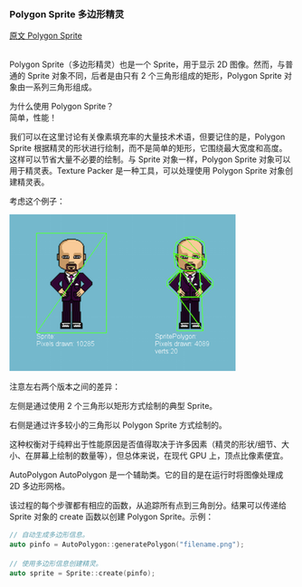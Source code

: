 ### Polygon Sprite  多边形精灵
[原文 Polygon Sprite](https://docs.cocos2d-x.org/cocos2d-x/v4/en/sprites/polygon.html) 
<br>
<br>

Polygon Sprite（多边形精灵）也是一个 Sprite，用于显示 2D 图像。然而，与普通的 Sprite 对象不同，后者是由只有 2 个三角形组成的矩形，Polygon Sprite 对象由一系列三角形组成。<br>

为什么使用 Polygon Sprite？<br>
简单，性能！<br>

我们可以在这里讨论有关像素填充率的大量技术术语，但要记住的是，Polygon Sprite 根据精灵的形状进行绘制，而不是简单的矩形，它围绕最大宽度和高度。这样可以节省大量不必要的绘制。与 Sprite 对象一样，Polygon Sprite 对象可以用于精灵表。Texture Packer 是一种工具，可以处理使用 Polygon Sprite 对象创建精灵表。

考虑这个例子：

![Polygon Sprite Example](./polygonsprite.png)

注意左右两个版本之间的差异：

左侧是通过使用 2 个三角形以矩形方式绘制的典型 Sprite。

右侧是通过许多较小的三角形以 Polygon Sprite 方式绘制的。

这种权衡对于纯粹出于性能原因是否值得取决于许多因素（精灵的形状/细节、大小、在屏幕上绘制的数量等），但总体来说，在现代 GPU 上，顶点比像素便宜。

AutoPolygon
AutoPolygon 是一个辅助类。它的目的是在运行时将图像处理成 2D 多边形网格。

该过程的每个步骤都有相应的函数，从追踪所有点到三角剖分。结果可以传递给 Sprite 对象的 create 函数以创建 Polygon Sprite。示例：

```cpp
// 自动生成多边形信息。
auto pinfo = AutoPolygon::generatePolygon("filename.png");

// 使用多边形信息创建精灵。
auto sprite = Sprite::create(pinfo);
```